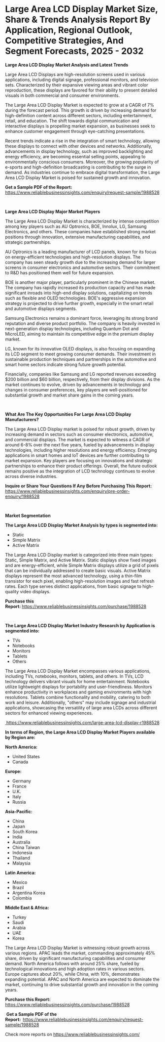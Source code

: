 <p><h1>Large Area LCD Display Market Size, Share & Trends Analysis Report By Application, Regional Outlook, Competitive Strategies, And Segment Forecasts, 2025 - 2032</h1></p><p><strong>Large Area LCD Display Market Analysis and Latest Trends</strong></p>
<p><p>Large Area LCD Displays are high-resolution screens used in various applications, including digital signage, professional monitors, and television sets. Characterized by their expansive viewing areas and vibrant color reproduction, these displays are favored for their ability to present detailed visuals in both commercial and consumer environments. </p><p>The Large Area LCD Display Market is expected to grow at a CAGR of 7% during the forecast period. This growth is driven by increasing demand for high-definition content across different sectors, including entertainment, retail, and education. The shift towards digital communication and interactive displays is propelling market expansion, as businesses seek to enhance customer engagement through eye-catching presentations.</p><p>Recent trends indicate a rise in the integration of smart technology, allowing these displays to connect with other devices and networks. Additionally, advancements in display technology, such as improved backlighting and energy efficiency, are becoming essential selling points, appealing to environmentally conscious consumers. Moreover, the growing popularity of e-sports and high-definition broadcasting is contributing to the surge in demand. As industries continue to embrace digital transformation, the Large Area LCD Display Market is poised for sustained growth and innovation.</p></p>
<p><strong>Get a Sample PDF of the Report:&nbsp;</strong> <a href="https://www.reliablebusinessinsights.com/enquiry/request-sample/1988528?utm_campaign=2779&utm_medium=2&utm_source=Github&utm_content=ia&utm_term=28022025&utm_id=large-area-lcd-display">https://www.reliablebusinessinsights.com/enquiry/request-sample/1988528</a></p>
<p>&nbsp;</p>
<p><strong>Large Area LCD Display Major Market Players</strong></p>
<p><p>The Large Area LCD Display Market is characterized by intense competition among key players such as AU Optronics, BOE, Innolux, LG, Samsung Electronics, and others. These companies have established strong market positions through innovation, extensive manufacturing capabilities, and strategic partnerships.</p><p>AU Optronics is a leading manufacturer of LCD panels, known for its focus on energy-efficient technologies and high-resolution displays. The company has seen steady growth due to the increasing demand for larger screens in consumer electronics and automotive sectors. Their commitment to R&D has positioned them well for future expansion.</p><p>BOE is another major player, particularly prominent in the Chinese market. The company has rapidly increased its production capacity and has made significant inroads into high-end display solutions, capitalizing on trends such as flexible and OLED technologies. BOE's aggressive expansion strategy is projected to drive further growth, especially in the smart retail and automotive displays segments.</p><p>Samsung Electronics remains a dominant force, leveraging its strong brand reputation and diverse product portfolio. The company is heavily invested in next-generation display technologies, including Quantum Dot and MicroLED, aiming to maintain its competitive edge in the premium display market.</p><p>LG, known for its innovative OLED displays, is also focusing on expanding its LCD segment to meet growing consumer demands. Their investment in sustainable production techniques and partnerships in the automotive and smart home sectors indicate strong future growth potential.</p><p>Financially, companies like Samsung and LG reported revenues exceeding $200 billion and $60 billion, respectively, from their display divisions. As the market continues to evolve, driven by advancements in technology and changes in consumer preferences, key players are well-positioned for substantial growth and market share gains in the coming years.</p></p>
<p>&nbsp;</p>
<p><strong>What Are The Key Opportunities For Large Area LCD Display Manufacturers?</strong></p>
<p><p>The Large Area LCD Display market is poised for robust growth, driven by increasing demand in sectors such as consumer electronics, automotive, and commercial displays. The market is expected to witness a CAGR of around 6-8% over the next five years, fueled by advancements in display technologies, including higher resolutions and energy efficiency. Emerging applications in smart homes and IoT devices are further contributing to market expansion. Key players are focusing on innovations and strategic partnerships to enhance their product offerings. Overall, the future outlook remains positive as the integration of LCD technology continues to evolve across diverse industries.</p></p>
<p><strong>Inquire or Share Your Questions If Any Before Purchasing This Report:</strong> <a href="https://www.reliablebusinessinsights.com/enquiry/pre-order-enquiry/1988528?utm_campaign=2779&utm_medium=2&utm_source=Github&utm_content=ia&utm_term=28022025&utm_id=large-area-lcd-display">https://www.reliablebusinessinsights.com/enquiry/pre-order-enquiry/1988528</a></p>
<p>&nbsp;</p>
<p><strong>Market Segmentation</strong></p>
<p><strong>The Large Area LCD Display Market Analysis by types is segmented into:</strong></p>
<p><ul><li>Static</li><li>Simple Matrix</li><li>Active Matrix</li></ul></p>
<p><p>The Large Area LCD Display market is categorized into three main types: Static, Simple Matrix, and Active Matrix. Static displays show fixed images and are energy-efficient, while Simple Matrix displays utilize a grid of pixels that can be individually addressed to create basic visuals. Active Matrix displays represent the most advanced technology, using a thin-film transistor for each pixel, enabling high-resolution images and fast refresh rates. Each type serves distinct applications, from basic signage to high-quality video displays.</p></p>
<p><strong>Purchase this Report:&nbsp;</strong><a href="https://www.reliablebusinessinsights.com/purchase/1988528?utm_campaign=2779&utm_medium=2&utm_source=Github&utm_content=ia&utm_term=28022025&utm_id=large-area-lcd-display">https://www.reliablebusinessinsights.com/purchase/1988528</a></p>
<p>&nbsp;</p>
<p><strong>The Large Area LCD Display Market Industry Research by Application is segmented into:</strong></p>
<p><ul><li>TVs</li><li>Notebooks</li><li>Monitors</li><li>Tablets</li><li>Others</li></ul></p>
<p><p>The Large Area LCD Display Market encompasses various applications, including TVs, notebooks, monitors, tablets, and others. In TVs, LCD technology delivers vibrant visuals for home entertainment. Notebooks utilize lightweight displays for portability and user-friendliness. Monitors enhance productivity in workplaces and gaming environments with high resolutions. Tablets combine functionality and mobility, catering to both work and leisure. Additionally, "others" may include signage and industrial applications, showcasing the versatility of large area LCDs across different sectors for enhanced viewing experiences.</p></p>
<p><a href="https://www.reliablebusinessinsights.com/large-area-lcd-display-r1988528?utm_campaign=2779&utm_medium=2&utm_source=Github&utm_content=ia&utm_term=28022025&utm_id=large-area-lcd-display">&nbsp;https://www.reliablebusinessinsights.com/large-area-lcd-display-r1988528</a></p>
<p><strong>In terms of Region, the Large Area LCD Display Market Players available by Region are:</strong></p>
<p>
    <p> <strong> North America: </strong>
        <ul>
            <li>United States</li>
            <li>Canada</li>
        </ul>
        </p> 
    <p> <strong> Europe: </strong>
        <ul>
            <li>Germany</li>
            <li>France</li>
            <li>U.K.</li>
            <li>Italy</li>
            <li>Russia</li>
        </ul>
        </p> 
    <p> <strong> Asia-Pacific: </strong>
        <ul>
            <li>China</li>
            <li>Japan</li>
            <li>South Korea</li>
            <li>India</li>
            <li>Australia</li>
            <li>China Taiwan</li>
            <li>Indonesia</li>
            <li>Thailand</li>
            <li>Malaysia</li>
        </ul>
        </p> 
    <p> <strong> Latin America: </strong>
        <ul>
            <li>Mexico</li>
            <li>Brazil</li>
            <li>Argentina Korea</li>
            <li>Colombia</li>
        </ul>
        </p> 
    <p> <strong> Middle East & Africa: </strong>
        <ul>
            <li>Turkey</li>
            <li>Saudi</li>
            <li>Arabia</li>
            <li>UAE</li>
            <li>Korea</li>
        </ul>
    </p>
    </p>
<p><p>The Large Area LCD Display Market is witnessing robust growth across various regions. APAC leads the market, commanding approximately 45% share, driven by significant manufacturing capabilities and consumer demand. North America follows with around 25% share, fueled by technological innovations and high adoption rates in various sectors. Europe captures about 20%, while China, with 10%, demonstrates expanding potential. APAC and North America are expected to dominate the market, continuing to drive substantial growth and innovation in the coming years.</p></p>
<p><strong>Purchase this Report: </strong><a href="https://www.reliablebusinessinsights.com/purchase/1988528?utm_campaign=2779&utm_medium=2&utm_source=Github&utm_content=ia&utm_term=28022025&utm_id=large-area-lcd-display">https://www.reliablebusinessinsights.com/purchase/1988528</a></p>
<p>&nbsp;<strong>Get a Sample PDF of the Report:&nbsp;&nbsp;</strong><a href="https://www.reliablebusinessinsights.com/enquiry/request-sample/1988528?utm_campaign=2779&utm_medium=2&utm_source=Github&utm_content=ia&utm_term=28022025&utm_id=large-area-lcd-display">https://www.reliablebusinessinsights.com/enquiry/request-sample/1988528</a></p>
<p><strong></strong></p>
<p>Check more reports on <a href="https://www.reliablebusinessinsights.com/?utm_campaign=2779&utm_medium=2&utm_source=Github&utm_content=ia&utm_term=28022025&utm_id=large-area-lcd-display">https://www.reliablebusinessinsights.com/</a></p>